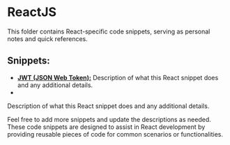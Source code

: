 # ReactJS

This folder contains React-specific code snippets, serving as personal notes and quick references.

## Snippets:

- [**JWT (JSON Web Token):**](https://github.com/imrulkaisar/code-snippets/tree/main/React/JWT)
  Description of what this React snippet does and any additional details.
-

Description of what this React snippet does and any additional details.

Feel free to add more snippets and update the descriptions as needed. These code snippets are designed to assist in React development by providing reusable pieces of code for common scenarios or functionalities.
